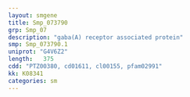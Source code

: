 ```yaml
---
layout: smgene
title: Smp_073790
grp: Smp_07
description: "gaba(A) receptor associated protein"
smp: Smp_073790.1
uniprot: "G4V6Z2"
length:   375
cdd: "PTZ00380, cd01611, cl00155, pfam02991"
kk: K08341
categories: sm
---
```

